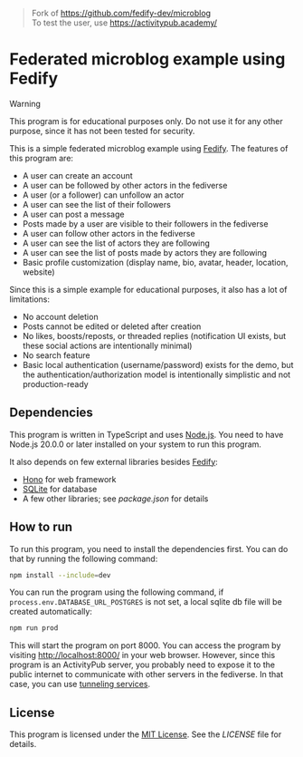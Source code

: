 > Fork of <https://github.com/fedify-dev/microblog>  
> To test the user, use <https://activitypub.academy/>

# Federated microblog example using Fedify

> [!WARNING]
> This program is for educational purposes only. Do not use it for any other
> purpose, since it has not been tested for security.

This is a simple federated microblog example using [Fedify]. The features of
this program are:

- A user can create an account
- A user can be followed by other actors in the fediverse
- A user (or a follower) can unfollow an actor
- A user can see the list of their followers
- A user can post a message
- Posts made by a user are visible to their followers in the fediverse
- A user can follow other actors in the fediverse
- A user can see the list of actors they are following
- A user can see the list of posts made by actors they are following
- Basic profile customization (display name, bio, avatar, header, location,
  website)

Since this is a simple example for educational purposes, it also has a lot of
limitations:

- No account deletion
- Posts cannot be edited or deleted after creation
- No likes, boosts/reposts, or threaded replies (notification UI exists,
  but these social actions are intentionally minimal)
- No search feature
- Basic local authentication (username/password) exists for the demo, but the
  authentication/authorization model is intentionally simplistic and not
  production-ready

[Fedify]: https://fedify.dev/

## Dependencies

This program is written in TypeScript and uses [Node.js]. You need to have
Node.js 20.0.0 or later installed on your system to run this program.

It also depends on few external libraries besides [Fedify]:

- [Hono] for web framework
- [SQLite] for database
- A few other libraries; see _package.json_ for details

[Node.js]: https://nodejs.org/
[Hono]: https://hono.dev/
[SQLite]: https://www.sqlite.org/

## How to run

To run this program, you need to install the dependencies first. You can do
that by running the following command:

```sh
npm install --include=dev
```

You can run the program using the following command, if `process.env.DATABASE_URL_POSTGRES` is not set, a local sqlite db file will be created automatically:

```sh
npm run prod
```

This will start the program on port 8000. You can access the program by
visiting <http://localhost:8000/> in your web browser. However, since this
program is an ActivityPub server, you probably need to expose it to the public
internet to communicate with other servers in the fediverse. In that case, you
can use [tunneling services][1].

[1]: https://fedify.dev/manual/test#exposing-a-local-server-to-the-public

## License

This program is licensed under the [MIT License]. See the _LICENSE_ file for
details.

[MIT License]: https://minhee.mit-license.org/2024/
